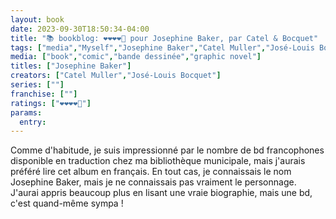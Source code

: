 ```yaml
---
layout: book
date: 2023-09-30T18:50:34-04:00
title: "📚 bookblog: ❤️❤️❤️❤️🖤 pour Josephine Baker, par Catel & Bocquet"
tags: ["media","Myself","Josephine Baker","Catel Muller","José-Louis Bocquet","bd","comics"]
media: ["book","comic","bande dessinée","graphic novel"]
titles: ["Josephine Baker"]
creators: ["Catel Muller","José-Louis Bocquet"]
series: [""]
franchise: [""]
ratings: ["❤️❤️❤️❤️🖤"]
params:
  entry:
---
```

Comme d'habitude, je suis impressionné par le nombre de bd francophones disponible en traduction chez ma bibliothèque municipale, mais j'aurais préféré lire cet album en français. En tout cas, je connaissais le nom Josephine Baker, mais je ne connaissais pas vraiment le personnage. J'aurai appris beaucoup plus en lisant une vraie biographie, mais une bd, c'est quand-même sympa !
